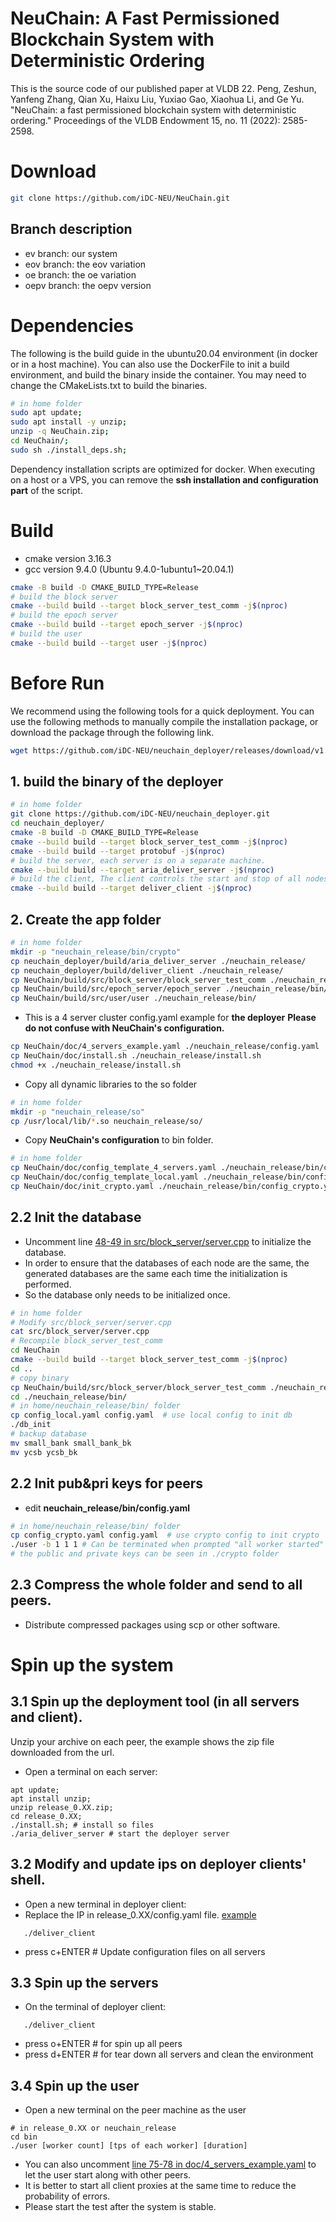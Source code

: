 # NeuChain: A Fast Permissioned Blockchain System with Deterministic Ordering
This is the source code of our published paper at VLDB 22.
Peng, Zeshun, Yanfeng Zhang, Qian Xu, Haixu Liu, Yuxiao Gao, Xiaohua Li, and Ge Yu. "NeuChain: a fast permissioned blockchain system with deterministic ordering." Proceedings of the VLDB Endowment 15, no. 11 (2022): 2585-2598.
# Download
```sh
git clone https://github.com/iDC-NEU/NeuChain.git
```
## Branch description
* ev branch: our system
* eov branch: the eov variation
* oe branch: the oe variation
* oepv branch: the oepv version

# Dependencies
The following is the build guide in the ubuntu20.04 environment (in docker or in a host machine).
You can also use the DockerFile to init a build environment, and build the binary inside the container.
You may need to change the CMakeLists.txt to build the binaries.
```sh
# in home folder
sudo apt update;
sudo apt install -y unzip;
unzip -q NeuChain.zip;
cd NeuChain/;
sudo sh ./install_deps.sh;
```
Dependency installation scripts are optimized for docker.
When executing on a host or a VPS, you can remove the **ssh installation and configuration part** of the script.

# Build
* cmake version 3.16.3
* gcc version 9.4.0 (Ubuntu 9.4.0-1ubuntu1~20.04.1)
```sh
cmake -B build -D CMAKE_BUILD_TYPE=Release
# build the block server
cmake --build build --target block_server_test_comm -j$(nproc)
# build the epoch server
cmake --build build --target epoch_server -j$(nproc)
# build the user
cmake --build build --target user -j$(nproc)
```

# Before Run
We recommend using the following tools for a quick deployment.
You can use the following methods to manually compile the installation package, or download the package through the following link.
```sh
wget https://github.com/iDC-NEU/neuchain_deployer/releases/download/v1.1/release_0.30_v5.zip
```

## 1. build the binary of the deployer
```sh
# in home folder
git clone https://github.com/iDC-NEU/neuchain_deployer.git
cd neuchain_deployer/
cmake -B build -D CMAKE_BUILD_TYPE=Release
cmake --build build --target block_server_test_comm -j$(nproc)
cmake --build build --target protobuf -j$(nproc)
# build the server, each server is on a separate machine.
cmake --build build --target aria_deliver_server -j$(nproc)
# build the client, The client controls the start and stop of all nodes
cmake --build build --target deliver_client -j$(nproc)
```
## 2. Create the app folder
```sh
# in home folder
mkdir -p "neuchain_release/bin/crypto"
cp neuchain_deployer/build/aria_deliver_server ./neuchain_release/
cp neuchain_deployer/build/deliver_client ./neuchain_release/
cp NeuChain/build/src/block_server/block_server_test_comm ./neuchain_release/bin/
cp NeuChain/build/src/epoch_server/epoch_server ./neuchain_release/bin/
cp NeuChain/build/src/user/user ./neuchain_release/bin/
```
* This is a 4 server cluster config.yaml example for **the deployer**
**Please do not confuse with NeuChain's configuration.**
```sh
cp NeuChain/doc/4_servers_example.yaml ./neuchain_release/config.yaml
cp NeuChain/doc/install.sh ./neuchain_release/install.sh
chmod +x ./neuchain_release/install.sh
```
* Copy all dynamic libraries to the so folder
```sh
# in home folder
mkdir -p "neuchain_release/so"
cp /usr/local/lib/*.so neuchain_release/so/
```

* Copy **NeuChain's configuration** to bin folder.
```sh
# in home folder
cp NeuChain/doc/config_template_4_servers.yaml ./neuchain_release/bin/config-template.yaml
cp NeuChain/doc/config_template_local.yaml ./neuchain_release/bin/config_local.yaml
cp NeuChain/doc/init_crypto.yaml ./neuchain_release/bin/config_crypto.yaml
```
## 2.2 Init the database
* Uncomment line [48-49 in src/block_server/server.cpp](src/block_server/server.cpp) to initialize the database.
* In order to ensure that the databases of each node are the same, the generated databases are the same each time the initialization is performed.
* So the database only needs to be initialized once.
```sh
# in home folder
# Modify src/block_server/server.cpp
cat src/block_server/server.cpp
# Recompile block_server_test_comm
cd NeuChain
cmake --build build --target block_server_test_comm -j$(nproc)
cd ..
# copy binary
cp NeuChain/build/src/block_server/block_server_test_comm ./neuchain_release/bin/db_init
cd ./neuchain_release/bin/
# in home/neuchain_release/bin/ folder
cp config_local.yaml config.yaml  # use local config to init db
./db_init
# backup database
mv small_bank small_bank_bk
mv ycsb ycsb_bk
```
## 2.2 Init pub&pri keys for peers
* edit **neuchain_release/bin/config.yaml**
```sh
# in home/neuchain_release/bin/ folder
cp config_crypto.yaml config.yaml  # use crypto config to init crypto
./user -b 1 1 1 # Can be terminated when prompted "all worker started"
# the public and private keys can be seen in ./crypto folder
```
## 2.3 Compress the whole folder and send to all peers.
* Distribute compressed packages using scp or other software.

# Spin up the system

## 3.1 Spin up the deployment tool (in all servers and client).
Unzip your archive on each peer, the example shows the zip file downloaded from the url.
* Open a terminal on each server:
```shell
apt update;
apt install unzip;
unzip release_0.XX.zip;
cd release_0.XX;
./install.sh; # install so files
./aria_deliver_server # start the deployer server
```
## 3.2 Modify and update ips on deployer clients' shell.
* Open a new terminal in deployer client:
* Replace the IP in release_0.XX/config.yaml file. [example](doc/4_servers_example.yaml)

```shell
   ./deliver_client
```
* press c+ENTER # Update configuration files on all servers

## 3.3 Spin up the servers
* On the terminal of deployer client:
```shell
   ./deliver_client
```
* press o+ENTER # for spin up all peers
* press d+ENTER # for tear down all servers and clean the environment

## 3.4 Spin up the user
* Open a new terminal on the peer machine as the user
```shell
# in release_0.XX or neuchain_release
cd bin
./user [worker count] [tps of each worker] [duration]
```
* You can also uncomment [line 75-78 in doc/4_servers_example.yaml](doc/4_servers_example.yaml) to let the user start along with other peers.
* It is better to start all client proxies at the same time to reduce the probability of errors.
* Please start the test after the system is stable.

